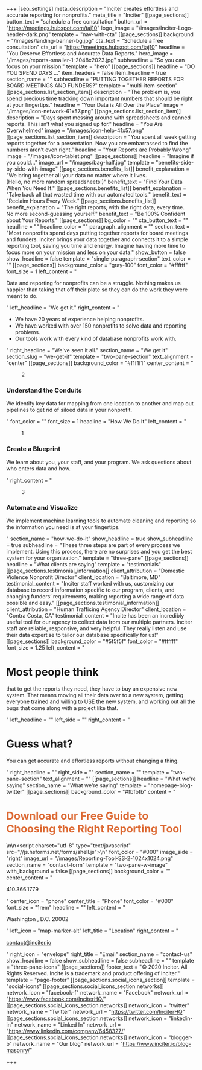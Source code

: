 +++
[seo_settings]
meta_description = "Inciter creates effortless and accurate reporting for nonprofits."
meta_title = "Inciter"
[[page_sections]]
button_text = "schedule a free consultation"
button_url = "https://meetings.hubspot.com/taj10"
logo_image = "/images/Inciter-Logo-header-dark.png"
template = "nav-with-cta"
[[page_sections]]
background = "/images/landing-banner-bg.jpg"
cta_text = "Schedule a free consultation"
cta_url = "https://meetings.hubspot.com/taj10"
headline = "You Deserve Effortless and Accurate Data Reports."
hero_image = "/images/reports-smaller-1-2048x2023.jpg"
subheadline = "So you can focus on your mission."
template = "hero"
[[page_sections]]
headline = "DO YOU SPEND DAYS …"
item_headers = false
item_headline = true
section_name = ""
subheadline = "PUTTING TOGETHER REPORTS FOR BOARD MEETINGS AND FUNDERS?"
template = "multi-item-section"
[[page_sections.list_section_item]]
description = "The problem is, you spend precious time tracking down important numbers that should be right at your fingertips."
headline = "Your Data is All Over the Place"
image = "/images/icon-network-61x57.png"
[[page_sections.list_section_item]]
description = "Days spent messing around with spreadsheets and canned reports. This isn’t what you signed up for."
headline = "You Are Overwhelmed"
image = "/images/icon-help-41x57.png"
[[page_sections.list_section_item]]
description = "You spent all week getting reports together for a presentation. Now you are embarrassed to find the numbers aren’t even right."
headline = "Your Reports are Probably Wrong"
image = "/images/icon-tablet.png"
[[page_sections]]
headline = "Imagine if you could..."
image_url = "/images/bag-half.jpg"
template = "benefits-side-by-side-with-image"
[[page_sections.benefits_list]]
benefit_explanation = "We bring together all your data no matter where it lives.<br />(Hello, no more random spreadsheets!)"
benefit_text = "Find Your Data When You Need It."
[[page_sections.benefits_list]]
benefit_explanation = "Take back all that wasted time with our automated tools."
benefit_text = "Reclaim Hours Every Week."
[[page_sections.benefits_list]]
benefit_explanation = "The right reports, with the right data, every time.<br />No more second-guessing yourself."
benefit_text = "Be 100% Confident about Your Reports."
[[page_sections]]
bg_color = ""
cta_button_text = ""
headline = ""
headline_color = ""
paragraph_alignment = ""
section_text = "Most nonprofits spend days putting together reports for board meetings and funders. Inciter brings your data together and connects it to a simple reporting tool, saving you time and energy.  Imagine having more time to focus more on your mission and less on your data."
show_button = false
show_headline = false
template = "single-paragraph-section"
text_color = ""
[[page_sections]]
background_color = "gray-100"
font_color = "#ffffff"
font_size = 1
left_content = "<p>Data and reporting for nonprofits can be a struggle. Nothing makes us happier than taking that off their plate so they can do the work they were meant to do.</p>"
left_headline = "We get it."
right_content = "<ul><li>We have 20 years of experience helping nonprofits.</li><li>We have worked with over 150 nonprofits to solve data and reporting problems.</li><li>Our tools work with every kind of database nonprofits work with.</li></ul>"
right_headline = "We've seen it all."
section_name = "We get it"
section_slug = "we-get-it"
template = "two-pane-section"
text_alignment = "center"
[[page_sections]]
background_color = "#f1f1f1"
center_content = "<figure>2</figure><h3>Understand the Conduits</h3><p>We identify key data for mapping from one location to another and map out pipelines to get rid of siloed data in your nonprofit.</p>"
font_color = ""
font_size = 1
headline = "How We Do It"
left_content = "<figure>1</figure><h3>Create a Blueprint</h3><p>We learn about you, your staff, and your program. We ask questions about who enters data and how.</p>"
right_content = "<figure>3</figure><h3>Automate and Visualize</h3><p>We implement machine learning tools to automate cleaning and reporting so the information you need is at your fingertips.</p>"
section_name = "how-we-do-it"
show_headline = true
show_subheadline = true
subheadline = "These three steps are part of every process we implement. Using this process, there are no surprises and you get the best system for your organization."
template = "three-pane"
[[page_sections]]
headline = "What clients are saying"
template = "testimonials"
[[page_sections.testimonial_information]]
client_attribution = "Domestic Violence Nonprofit Director"
client_location = "Baltimore, MD"
testimonial_content = "Inciter staff worked with us, customizing our database to record information specific to our program, clients, and changing funders’ requirements, making reporting a wide range of data possible and easy."
[[page_sections.testimonial_information]]
client_attribution = "Human Trafficing Agency Director"
client_location = "Contra Costa, CA"
testimonial_content = "Incite has been an incredibly useful tool for our agency to collect data from our multiple partners. Inciter staff are reliable, responsive, and very helpful. They really listen and use their data expertise to tailor our database specifically for us!"
[[page_sections]]
background_color = "#5f5f5f"
font_color = "#ffffff"
font_size = 1.25
left_content = "<h1>Most people think</h1><p>that to get the reports they need, they have to buy an expensive new system. That means moving all their data over to a new system, getting everyone trained and willing to USE the new system, and working out all the bugs that come along with a project like that.</p>"
left_headline = ""
left_side = ""
right_content = "<h1>Guess what?</h1><p>You can get accurate and effortless reports without changing a thing.</p>"
right_headline = ""
right_side = ""
section_name = ""
template = "two-pane-section"
text_alignment = ""
[[page_sections]]
headline = "What we're saying"
section_name = "What we're saying"
template = "homepage-blog-twitter"
[[page_sections]]
background_color = "#fbfbfb"
content = "<h1 style='color:#dd6c37'>Download our Free Guide to Choosing the Right Reporting Tool</h1>\n\n<script charset=\"utf-8\" type=\"text/javascript\" src=\"//js.hsforms.net/forms/shell.js\"></script>\n<script>\n  hbspt.forms.create({\n\tportalId: \"8431986\",\n\tformId: \"69692040-174a-4aa3-aab2-363432e9413e\"\n});\n</script>"
font_color = "#000"
image_side = "right"
image_url = "/images/Reporting-Tool-SS-2-1024x1024.png"
section_name = "contact-form"
template = "two-pane-w-image"
with_background = false
[[page_sections]]
background_color = ""
center_content = "<p>410.366.1779</p>"
center_icon = "phone"
center_title = "Phone"
font_color = "#000"
font_size = "1rem"
headline = ""
left_content = "<p>Washington , D.C. 20002</p>"
left_icon = "map-marker-alt"
left_title = "Location"
right_content = "<p>contact@inciter.io</p>"
right_icon = "envelope"
right_title = "Email"
section_name = "contact-us"
show_headline = false
show_subheadline = false
subheadline = ""
template = "three-pane-icons"
[[page_sections]]
footer_text = "&copy; 2020 Inciter. All Rights Reserved. Incite is a trademark and product offering of Inciter."
template = "page-footer"
[[page_sections.social_icons_section]]
template = "social-icons"
[[page_sections.social_icons_section.networks]]
network_icon = "facebook-f"
network_name = "Facebook"
network_url = "https://www.facebook.com/InciterHQ/"
[[page_sections.social_icons_section.networks]]
network_icon = "twitter"
network_name = "Twitter"
network_url = "https://twitter.com/InciterHQ"
[[page_sections.social_icons_section.networks]]
network_icon = "linkedin-in"
network_name = "Linked In"
network_url = "https://www.linkedin.com/company/6458327/"
[[page_sections.social_icons_section.networks]]
network_icon = "blogger-b"
network_name = "Our blog"
network_url = "https://www.inciter.io/blog-masonry/"

+++
